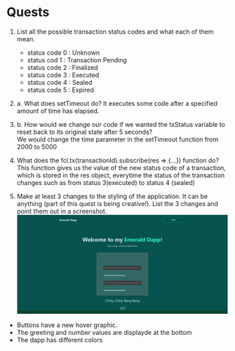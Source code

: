 # Quests
1. List all the possible transaction status codes and what each of them mean.
    - status code 0 : Unknown
    - status cod 1 : Transaction Pending
    - status code 2 : Finalized
    - status code 3 : Executed
    - status code 4 : Sealed
    - status code 5 : Expired

2. a. What does setTimeout do?
    It executes some code after a specified amount of time has elapsed.

2. b. How would we change our code if we wanted the txStatus variable to reset back to its original state after 5 seconds?  
    We would change the time parameter in the setTimeout function from 2000 to 5000  

3. What does the fcl.tx(transactionId).subscribe(res => {...}) function do?  
  This function gives us the value of the new status code of a transaction, which is stored in the res object, everytime the status of the transaction changes such as     from status 3(executed) to status 4 (sealed)
  
4. Make at least 3 changes to the styling of the application. It can be anything (part of this quest is being creative!). List the 3 changes and point them out in a        screenshot.  
  ![](https://github.com/DarthNoobius/beginner-emerald-dapp-quests/blob/main/Chapter%205/Images/Day%205%20webpage.png)
+ Buttons have a new hover graphic.
+ The greeting and number values are displayde at the bottom
+ The dapp has different colors
